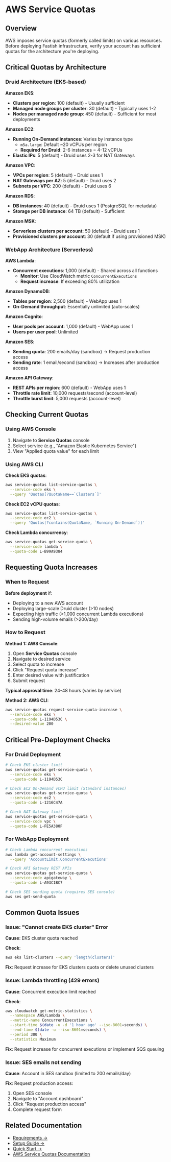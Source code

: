 # AWS Service Quotas

## Overview

AWS imposes service quotas (formerly called limits) on various resources. Before deploying Fastish infrastructure, verify your account has sufficient quotas for the architecture you're deploying.

## Critical Quotas by Architecture

### Druid Architecture (EKS-based)

**Amazon EKS**:
- **Clusters per region**: 100 (default) - Usually sufficient
- **Managed node groups per cluster**: 30 (default) - Typically uses 1-2
- **Nodes per managed node group**: 450 (default) - Sufficient for most deployments

**Amazon EC2**:
- **Running On-Demand instances**: Varies by instance type
  - `m5a.large`: Default ~20 vCPUs per region
  - **Required for Druid**: 2-6 instances = 4-12 vCPUs
- **Elastic IPs**: 5 (default) - Druid uses 2-3 for NAT Gateways

**Amazon VPC**:
- **VPCs per region**: 5 (default) - Druid uses 1
- **NAT Gateways per AZ**: 5 (default) - Druid uses 2
- **Subnets per VPC**: 200 (default) - Druid uses 6

**Amazon RDS**:
- **DB instances**: 40 (default) - Druid uses 1 (PostgreSQL for metadata)
- **Storage per DB instance**: 64 TB (default) - Sufficient

**Amazon MSK**:
- **Serverless clusters per account**: 50 (default) - Druid uses 1
- **Provisioned clusters per account**: 30 (default if using provisioned MSK)

### WebApp Architecture (Serverless)

**AWS Lambda**:
- **Concurrent executions**: 1,000 (default) - Shared across all functions
  - **Monitor**: Use CloudWatch metric `ConcurrentExecutions`
  - **Request increase**: If exceeding 80% utilization

**Amazon DynamoDB**:
- **Tables per region**: 2,500 (default) - WebApp uses 1
- **On-Demand throughput**: Essentially unlimited (auto-scales)

**Amazon Cognito**:
- **User pools per account**: 1,000 (default) - WebApp uses 1
- **Users per user pool**: Unlimited

**Amazon SES**:
- **Sending quota**: 200 emails/day (sandbox) → Request production access
- **Sending rate**: 1 email/second (sandbox) → Increases after production access

**Amazon API Gateway**:
- **REST APIs per region**: 600 (default) - WebApp uses 1
- **Throttle rate limit**: 10,000 requests/second (account-level)
- **Throttle burst limit**: 5,000 requests (account-level)

## Checking Current Quotas

### Using AWS Console

1. Navigate to **Service Quotas** console
2. Select service (e.g., "Amazon Elastic Kubernetes Service")
3. View "Applied quota value" for each limit

### Using AWS CLI

**Check EKS quotas**:
```bash
aws service-quotas list-service-quotas \
  --service-code eks \
  --query 'Quotas[?QuotaName==`Clusters`]'
```

**Check EC2 vCPU quotas**:
```bash
aws service-quotas list-service-quotas \
  --service-code ec2 \
  --query 'Quotas[?contains(QuotaName, `Running On-Demand`)]'
```

**Check Lambda concurrency**:
```bash
aws service-quotas get-service-quota \
  --service-code lambda \
  --quota-code L-B99A9384
```

## Requesting Quota Increases

### When to Request

**Before deployment** if:
- Deploying to a new AWS account
- Deploying large-scale Druid cluster (>10 nodes)
- Expecting high traffic (>1,000 concurrent Lambda executions)
- Sending high-volume emails (>200/day)

### How to Request

**Method 1: AWS Console**:
1. Open **Service Quotas** console
2. Navigate to desired service
3. Select quota to increase
4. Click "Request quota increase"
5. Enter desired value with justification
6. Submit request

**Typical approval time**: 24-48 hours (varies by service)

**Method 2: AWS CLI**:
```bash
aws service-quotas request-service-quota-increase \
  --service-code eks \
  --quota-code L-1194D53C \
  --desired-value 200
```

## Critical Pre-Deployment Checks

### For Druid Deployment

```bash
# Check EKS cluster limit
aws service-quotas get-service-quota \
  --service-code eks \
  --quota-code L-1194D53C

# Check EC2 On-Demand vCPU limit (Standard instances)
aws service-quotas get-service-quota \
  --service-code ec2 \
  --quota-code L-1216C47A

# Check NAT Gateway limit
aws service-quotas get-service-quota \
  --service-code vpc \
  --quota-code L-FE5A380F
```

### For WebApp Deployment

```bash
# Check Lambda concurrent executions
aws lambda get-account-settings \
  --query 'AccountLimit.ConcurrentExecutions'

# Check API Gateway REST APIs
aws service-quotas get-service-quota \
  --service-code apigateway \
  --quota-code L-A93C1BC7

# Check SES sending quota (requires SES console)
aws ses get-send-quota
```

## Common Quota Issues

### Issue: "Cannot create EKS cluster" Error

**Cause**: EKS cluster quota reached

**Check**:
```bash
aws eks list-clusters --query 'length(clusters)'
```

**Fix**: Request increase for EKS clusters quota or delete unused clusters

### Issue: Lambda throttling (429 errors)

**Cause**: Concurrent execution limit reached

**Check**:
```bash
aws cloudwatch get-metric-statistics \
  --namespace AWS/Lambda \
  --metric-name ConcurrentExecutions \
  --start-time $(date -u -d '1 hour ago' --iso-8601=seconds) \
  --end-time $(date -u --iso-8601=seconds) \
  --period 300 \
  --statistics Maximum
```

**Fix**: Request increase for concurrent executions or implement SQS queuing

### Issue: SES emails not sending

**Cause**: Account in SES sandbox (limited to 200 emails/day)

**Fix**: Request production access:
1. Open SES console
2. Navigate to "Account dashboard"
3. Click "Request production access"
4. Complete request form

## Related Documentation

- [Requirements →](requirements.md)
- [Setup Guide →](setup.md)
- [Quick Start →](quickstart.md)
- [AWS Service Quotas Documentation](https://docs.aws.amazon.com/general/latest/gr/aws_service_limits.html)

